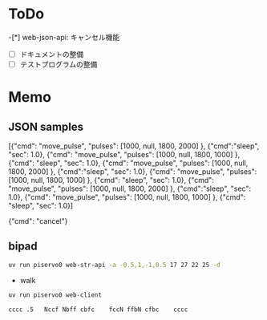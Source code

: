 # ToDo

-[*] web-json-api: キャンセル機能
-[ ] ドキュメントの整備
-[ ] テストプログラムの整備

# Memo

## JSON samples
[{"cmd": "move_pulse",   "pulses": [1000, null, 1800, 2000] }, {"cmd":"sleep", "sec": 1.0},  {"cmd": "move_pulse",   "pulses": [1000, null, 1800, 1000] }, {"cmd": "sleep", "sec": 1.0}, {"cmd": "move_pulse",   "pulses": [1000, null, 1800, 2000] }, {"cmd":"sleep", "sec": 1.0},  {"cmd": "move_pulse",   "pulses": [1000, null, 1800, 1000] }, {"cmd": "sleep", "sec": 1.0}, {"cmd": "move_pulse",   "pulses": [1000, null, 1800, 2000] }, {"cmd":"sleep", "sec": 1.0},  {"cmd": "move_pulse",   "pulses": [1000, null, 1800, 1000] }, {"cmd": "sleep", "sec": 1.0}]

{"cmd": "cancel"}


## bipad

``` bash
uv run piservo0 web-str-api -a -0.5,1,-1,0.5 17 27 22 25 -d
```


- walk

``` bash
uv run piservo0 web-client
```

``` text
cccc .5   Nccf Nbff cbfc    fccN ffbN cfbc    cccc
```
